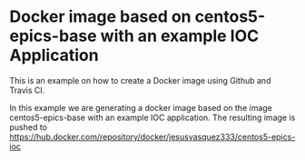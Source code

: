 # Docker image based on centos5-epics-base with an example IOC Application

This is an example on how to create a Docker image using Github and Travis CI.

In this example we are generating a docker image based on the image centos5-epics-base with an example IOC application. The resulting image is pushed to https://hub.docker.com/repository/docker/jesusvasquez333/centos5-epics-ioc
